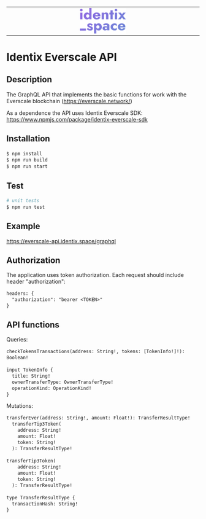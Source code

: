 <table align="center">
  <tr>
     <td align="center" width="9999"> <a href="https://identix.space/" target="blank"><img src="./logo.png" align="center" width="120" alt="Identix.Space"></a> </td>
  </tr>
</table>

# Identix Everscale API

## Description

The GraphQL API that implements the basic functions for work with the Everscale blockchain (https://everscale.network/)

As a dependence the API uses Identix Everscale SDK: https://www.npmjs.com/package/identix-everscale-sdk

## Installation

```bash
$ npm install
$ npm run build
$ npm run start
```

## Test

```bash
# unit tests
$ npm run test
```
## Example

https://everscale-api.identix.space/graphql

## Authorization

The application uses token authorization. Each request should include header "authorization":

```
headers: {
  "authorization": "bearer <TOKEN>"
}
```

## API functions

Queries:
```
checkTokensTransactions(address: String!, tokens: [TokenInfo!]!): Boolean!

input TokenInfo {
  title: String!
  ownerTransferType: OwnerTransferType!
  operationKind: OperationKind!
}
```

Mutations:
```
transferEver(address: String!, amount: Float!): TransferResultType!
  transferTip3Token(
    address: String!
    amount: Float!
    token: String!
  ): TransferResultType!
  
transferTip3Token(
    address: String!
    amount: Float!
    token: String!
  ): TransferResultType!
    
type TransferResultType {
  transactionHash: String!
}  
```
